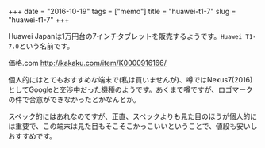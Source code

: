 +++
date = "2016-10-19"
tags =  ["memo"]
title = "huawei-t1-7"
slug = "huawei-t1-7"
+++

Huawei Japanは1万円台の7インチタブレットを販売するようです。`Huawei T1-7.0`という名前です。

価格.com http://kakaku.com/item/K0000916166/

個人的にはとてもおすすめな端末で(私は買いませんが)、噂ではNexus7(2016)としてGoogleと交渉中だった機種のようです。あくまで噂ですが、ロゴマークの件で合意ができなかったとかなんとか。

スペック的にはあれなのですが、正直、スペックよりも見た目のほうが個人的には重要で、この端末は見た目もそこそこかっこいいということで、値段も安いしおすすめです。
